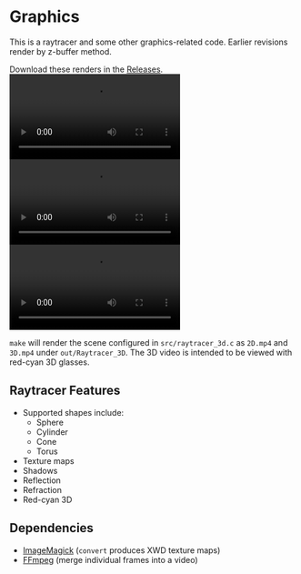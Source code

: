 # Graphics

This is a raytracer and some other graphics-related code.
Earlier revisions render by z-buffer method.

Download these renders in the [Releases](https://github.com/linusbrogan/graphics/releases).
<video src="https://user-images.githubusercontent.com/6074681/196287214-ab932456-7729-45cc-801d-a8a14d199ef3.mp4" autoplay controls></video>
<video src="https://user-images.githubusercontent.com/6074681/196287999-19c791ef-f4de-4413-9c50-cce427b488e3.mp4" autoplay controls loop></video>
<video src="https://user-images.githubusercontent.com/6074681/196288390-10ad542f-5906-421b-b162-e03a11545863.mp4" autoplay controls loop></video>

`make` will render the scene configured in `src/raytracer_3d.c` as `2D.mp4` and `3D.mp4` under `out/Raytracer_3D`.
The 3D video is intended to be viewed with red-cyan 3D glasses.

## Raytracer Features
- Supported shapes include:
  - Sphere
  - Cylinder
  - Cone
  - Torus
- Texture maps
- Shadows
- Reflection
- Refraction
- Red-cyan 3D

## Dependencies
- [ImageMagick](https://imagemagick.org/) (`convert` produces XWD texture maps)
- [FFmpeg](https://ffmpeg.org/) (merge individual frames into a video)
